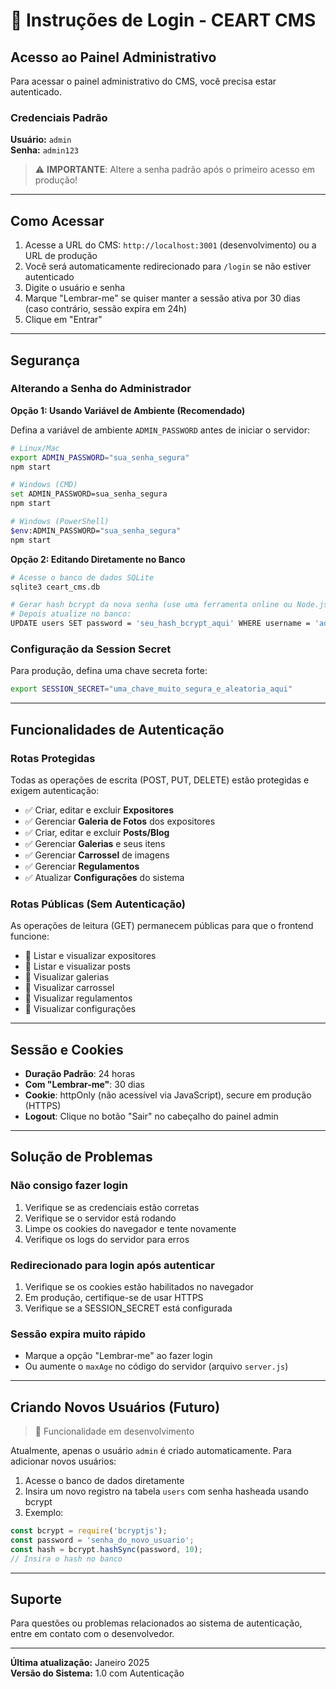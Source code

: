 # 🔐 Instruções de Login - CEART CMS

## Acesso ao Painel Administrativo

Para acessar o painel administrativo do CMS, você precisa estar autenticado.

### Credenciais Padrão

**Usuário:** `admin`  
**Senha:** `admin123`

> ⚠️ **IMPORTANTE**: Altere a senha padrão após o primeiro acesso em produção!

---

## Como Acessar

1. Acesse a URL do CMS: `http://localhost:3001` (desenvolvimento) ou a URL de produção
2. Você será automaticamente redirecionado para `/login` se não estiver autenticado
3. Digite o usuário e senha
4. Marque "Lembrar-me" se quiser manter a sessão ativa por 30 dias (caso contrário, sessão expira em 24h)
5. Clique em "Entrar"

---

## Segurança

### Alterando a Senha do Administrador

**Opção 1: Usando Variável de Ambiente (Recomendado)**

Defina a variável de ambiente `ADMIN_PASSWORD` antes de iniciar o servidor:

```bash
# Linux/Mac
export ADMIN_PASSWORD="sua_senha_segura"
npm start

# Windows (CMD)
set ADMIN_PASSWORD=sua_senha_segura
npm start

# Windows (PowerShell)
$env:ADMIN_PASSWORD="sua_senha_segura"
npm start
```

**Opção 2: Editando Diretamente no Banco**

```bash
# Acesse o banco de dados SQLite
sqlite3 ceart_cms.db

# Gerar hash bcrypt da nova senha (use uma ferramenta online ou Node.js)
# Depois atualize no banco:
UPDATE users SET password = 'seu_hash_bcrypt_aqui' WHERE username = 'admin';
```

### Configuração da Session Secret

Para produção, defina uma chave secreta forte:

```bash
export SESSION_SECRET="uma_chave_muito_segura_e_aleatoria_aqui"
```

---

## Funcionalidades de Autenticação

### Rotas Protegidas

Todas as operações de escrita (POST, PUT, DELETE) estão protegidas e exigem autenticação:

- ✅ Criar, editar e excluir **Expositores**
- ✅ Gerenciar **Galeria de Fotos** dos expositores
- ✅ Criar, editar e excluir **Posts/Blog**
- ✅ Gerenciar **Galerias** e seus itens
- ✅ Gerenciar **Carrossel** de imagens
- ✅ Gerenciar **Regulamentos**
- ✅ Atualizar **Configurações** do sistema

### Rotas Públicas (Sem Autenticação)

As operações de leitura (GET) permanecem públicas para que o frontend funcione:

- 📖 Listar e visualizar expositores
- 📖 Listar e visualizar posts
- 📖 Visualizar galerias
- 📖 Visualizar carrossel
- 📖 Visualizar regulamentos
- 📖 Visualizar configurações

---

## Sessão e Cookies

- **Duração Padrão**: 24 horas
- **Com "Lembrar-me"**: 30 dias
- **Cookie**: httpOnly (não acessível via JavaScript), secure em produção (HTTPS)
- **Logout**: Clique no botão "Sair" no cabeçalho do painel admin

---

## Solução de Problemas

### Não consigo fazer login

1. Verifique se as credenciais estão corretas
2. Verifique se o servidor está rodando
3. Limpe os cookies do navegador e tente novamente
4. Verifique os logs do servidor para erros

### Redirecionado para login após autenticar

1. Verifique se os cookies estão habilitados no navegador
2. Em produção, certifique-se de usar HTTPS
3. Verifique se a SESSION_SECRET está configurada

### Sessão expira muito rápido

- Marque a opção "Lembrar-me" ao fazer login
- Ou aumente o `maxAge` no código do servidor (arquivo `server.js`)

---

## Criando Novos Usuários (Futuro)

> 🚧 Funcionalidade em desenvolvimento

Atualmente, apenas o usuário `admin` é criado automaticamente. Para adicionar novos usuários:

1. Acesse o banco de dados diretamente
2. Insira um novo registro na tabela `users` com senha hasheada usando bcrypt
3. Exemplo:

```javascript
const bcrypt = require('bcryptjs');
const password = 'senha_do_novo_usuario';
const hash = bcrypt.hashSync(password, 10);
// Insira o hash no banco
```

---

## Suporte

Para questões ou problemas relacionados ao sistema de autenticação, entre em contato com o desenvolvedor.

---

**Última atualização:** Janeiro 2025  
**Versão do Sistema:** 1.0 com Autenticação
